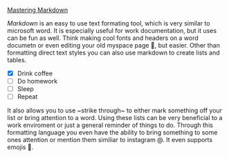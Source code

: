 [Mastering Markdown](https://guides.github.com/features/mastering-markdown/)

*Markdown* is an easy to use text formating tool, which is very similar to microsoft word. It is especially useful for work documentation, but it uses can be fun as well.
Think making cool fonts and headers on a word documetn or even editing your old myspace page :older_adult:, but easier. Other than formatting direct text styles you can
also use markdown to create lists and tables.
- [x] Drink coffee
- [ ] Do homework
- [ ] Sleep
- [ ] Repeat

It also allows you to use ~strike through~ to either mark something off your list or bring attention to a word. Using these lists can be very beneficial to a work enviroment
or just a general reminder of things to do. Through this formatting language you even have the ability to bring something to some ones attention or mention them similiar to 
instagram @. It even supports emojis :bearded_person:.

